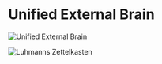 # Unified External Brain

![Unified External Brain](http://www.plantuml.com/plantuml/svg/5Sqz3i8m343XdLF00HhlJ1M8ZPK3cCGqbXAdya_ByQ7BU-CtcwDwz7QwiEGMXKBRkRglTWLGtDF2NkCTHfg7E8cdF3hSgx8zqL3X9VnXAjFZwwI2RRefia0_mXqNCXWRwSQqf_MGPfBo_my0)

![Luhmanns Zettelkasten](http://www.plantuml.com/plantuml/svg/5Sqz3i8m343XlQUW5MkR7Gcf0h6nSW2JciPIuaJ-QJa-T7bl_6Or4FEIk_uChKc5cAv3zbI0UUXwufXzGPTyIcPDBo48xDDAblpjYX8h6x9DiPPmJqBw10K9BwOFuJ8-leR2aCUR074eHwZ0YXhgXh8HxbCx-1bv-Vy7)